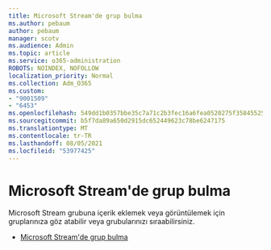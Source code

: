 ```yaml
---
title: Microsoft Stream'de grup bulma
ms.author: pebaum
author: pebaum
manager: scotv
ms.audience: Admin
ms.topic: article
ms.service: o365-administration
ROBOTS: NOINDEX, NOFOLLOW
localization_priority: Normal
ms.collection: Adm_O365
ms.custom:
- "9001509"
- "6453"
ms.openlocfilehash: 549dd1b0357bbe35c7a71c2b3fec16a6fea0520275f35845525aa28f8e7980c2
ms.sourcegitcommit: b5f7da89a650d2915dc652449623c78be6247175
ms.translationtype: MT
ms.contentlocale: tr-TR
ms.lasthandoff: 08/05/2021
ms.locfileid: "53977425"
---
```

# <a name="find-groups-in-microsoft-stream"></a>Microsoft Stream'de grup bulma

Microsoft Stream grubuna içerik eklemek veya görüntülemek için gruplarınıza göz atabilir veya grubularınızı sıraabilirsiniz.  

- [Microsoft Stream'de grup bulma](https://docs.microsoft.com/stream/portal-browse-filter-groups)
